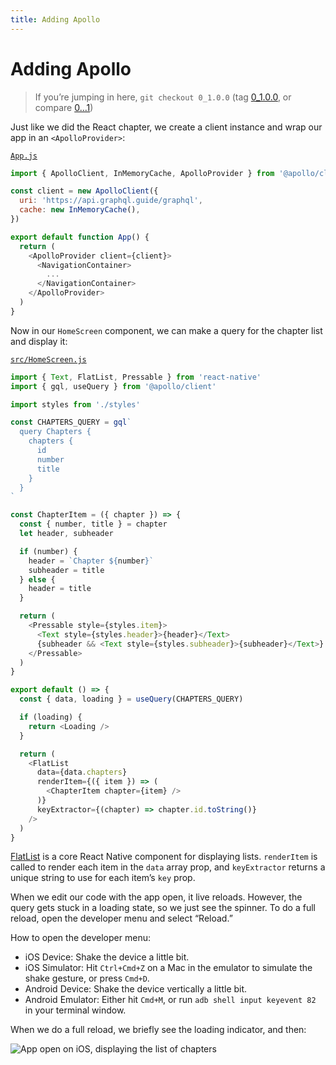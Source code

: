 ```yaml
---
title: Adding Apollo
---
```


# Adding Apollo

> If you’re jumping in here, `git checkout 0_1.0.0` (tag [0_1.0.0](https://github.com/GraphQLGuide/guide/tree/0_1.0.0), or compare [0...1](https://github.com/GraphQLGuide/guide/compare/0_1.0.0...1_1.0.0))

Just like we did the React chapter, we create a client instance and wrap our app in an `<ApolloProvider>`:

[`App.js`](https://github.com/GraphQLGuide/guide-react-native/blob/1_1.0.0/App.js)

```js
import { ApolloClient, InMemoryCache, ApolloProvider } from '@apollo/client'

const client = new ApolloClient({
  uri: 'https://api.graphql.guide/graphql',
  cache: new InMemoryCache(),
})

export default function App() {
  return (
    <ApolloProvider client={client}>
      <NavigationContainer>
        ...
      </NavigationContainer>
    </ApolloProvider>
  )
}
```

Now in our `HomeScreen` component, we can make a query for the chapter list and display it:

[`src/HomeScreen.js`](https://github.com/GraphQLGuide/guide-react-native/blob/1_1.0.0/src/HomeScreen.js)

```js
import { Text, FlatList, Pressable } from 'react-native'
import { gql, useQuery } from '@apollo/client'

import styles from './styles'

const CHAPTERS_QUERY = gql`
  query Chapters {
    chapters {
      id
      number
      title
    }
  }
`

const ChapterItem = ({ chapter }) => {
  const { number, title } = chapter
  let header, subheader

  if (number) {
    header = `Chapter ${number}`
    subheader = title
  } else {
    header = title
  }

  return (
    <Pressable style={styles.item}>
      <Text style={styles.header}>{header}</Text>
      {subheader && <Text style={styles.subheader}>{subheader}</Text>}
    </Pressable>
  )
}

export default () => {
  const { data, loading } = useQuery(CHAPTERS_QUERY)

  if (loading) {
    return <Loading />
  }

  return (
    <FlatList
      data={data.chapters}
      renderItem={({ item }) => (
        <ChapterItem chapter={item} />
      )}
      keyExtractor={(chapter) => chapter.id.toString()}
    />
  )
}
```

[FlatList](https://reactnative.dev/docs/flatlist.html) is a core React Native component for displaying lists. `renderItem` is called to render each item in the `data` array prop, and `keyExtractor` returns a unique string to use for each item’s `key` prop.

When we edit our code with the app open, it live reloads. However, the query gets stuck in a loading state, so we just see the spinner. To do a full reload, open the developer menu and select “Reload.”

How to open the developer menu:

- iOS Device: Shake the device a little bit.
- iOS Simulator: Hit `Ctrl+Cmd+Z` on a Mac in the emulator to simulate the shake gesture, or press `Cmd+D`.
- Android Device: Shake the device vertically a little bit.
- Android Emulator: Either hit `Cmd+M`, or run `adb shell input keyevent 82` in your terminal window.

When we do a full reload, we briefly see the loading indicator, and then:

![App open on iOS, displaying the list of chapters](../img/expo-home-screen.png)


